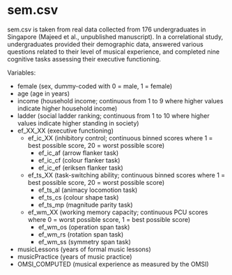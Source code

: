 # sem.csv

sem.csv is taken from real data collected from 176 undergraduates in Singapore (Majeed et al., unpublished manuscript). In a correlational study, undergraduates provided their demographic data, answered various questions related to their level of musical experience, and completed nine cognitive tasks assessing their executive functioning.

Variables:
  * female (sex, dummy-coded with 0 = male, 1 = female)
  * age (age in years)
  * income (household income; continuous from 1 to 9 where higher values indicate higher household income)
  * ladder (social ladder ranking; continuous from 1 to 10 where higher values indicate higher standing in society)
  * ef_XX_XX (executive functioning)
    * ef_ic_XX (inhibitory control; continuous binned scores where 1 = best possible score, 20 = worst possible score)
      * ef_ic_af (arrow flanker task)
      * ef_ic_cf (colour flanker task)
      * ef_ic_ef (eriksen flanker task)
    * ef_ts_XX (task-switching ability; continuous binned scores where 1 = best possible score, 20 = worst possible score)
      * ef_ts_al (animacy locomotion task)
      * ef_ts_cs (colour shape task)
      * ef_ts_mp (magnitude parity task)
    * ef_wm_XX (working memory capacity; continuous PCU scores where 0 = worst possible score, 1 = best possible score)
      * ef_wm_os (operation span task)
      * ef_wm_rs (rotation span task)
      * ef_wm_ss (symmetry span task)
  * musicLessons (years of formal music lessons) 
  * musicPractice (years of music practice)
  * OMSI_COMPUTED (musical experience as measured by the OMSI)
